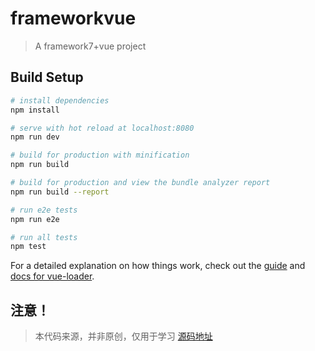 # frameworkvue

> A framework7+vue project

## Build Setup

``` bash
# install dependencies
npm install

# serve with hot reload at localhost:8080
npm run dev

# build for production with minification
npm run build

# build for production and view the bundle analyzer report
npm run build --report

# run e2e tests
npm run e2e

# run all tests
npm test
```

For a detailed explanation on how things work, check out the [guide](http://vuejs-templates.github.io/webpack/) and [docs for vue-loader](http://vuejs.github.io/vue-loader).

## 注意！
>本代码来源，并非原创，仅用于学习
>[源码地址](http://code.taobao.org/p/webpack-vue-framework7/src/)
